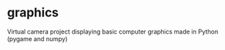 # graphics
Virtual camera project displaying basic computer graphics made in Python (pygame and numpy)
